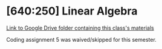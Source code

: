 # [640:250] Linear Algebra
[Link to Google Drive folder containing this class's materials](https://drive.google.com/drive/folders/1a-pijIc4uk_WDJZ8ONihdsvEkaZIRgDg?usp=sharing)

Coding assignment 5 was waived/skipped for this semester.
